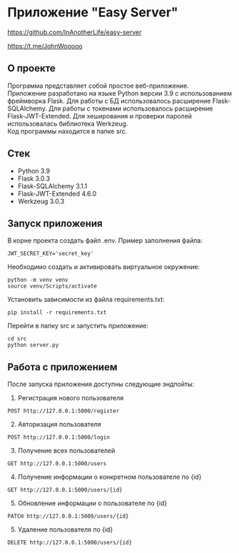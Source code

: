 # Приложение "Easy Server"

https://github.com/InAnotherLife/easy-server

https://t.me/JohnWooooo


## О проекте
Программа представляет собой простое веб-приложение.\
Приложение разработано на языке Python версии 3.9 с использованием фреймворка Flask. Для работы с БД использовалось расширение Flask-SQLAlchemy. Для работы с токенами использовалось расширение Flask-JWT-Extended. Для хеширования и проверки паролей использовалась библиотека Werkzeug.\
Код программы находится в папке src.

## Стек
* Python 3.9
* Flask 3.0.3
* Flask-SQLAlchemy 3.1.1
* Flask-JWT-Extended 4.6.0
* Werkzeug 3.0.3

## Запуск приложения
В корне проекта создать файл .env. Пример заполнения файла:
```
JWT_SECRET_KEY='secret_key'
```

Необходимо создать и активировать виртуальное окружение:
```
python -m venv venv
source venv/Scripts/activate
```

Установить зависимости из файла requirements.txt:
```
pip install -r requirements.txt
```

Перейти в папку src и запустить приложение:
```
cd src
python server.py
```

## Работа с приложением
После запуска приложения доступны следующие эндпойты:

1. Регистрация нового пользователя
```
POST http://127.0.0.1:5000/register
```

2. Авторизация пользователя
```
POST http://127.0.0.1:5000/login
```

3. Получение всех пользователей
```
GET http://127.0.0.1:5000/users
```

4. Получение информации о конкретном пользователе по {id}
```
GET http://127.0.0.1:5000/users/{id}
```

5. Обновление информации о пользователе по {id}
```
PATCH http://127.0.0.1:5000/users/{id}
```

5. Удаление пользователя по {id}
```
DELETE http://127.0.0.1:5000/users/{id}
```